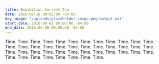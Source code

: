 ```yaml
---
title: Exhibition Current Too
date: 2016-06-10 00:02:00 -04:00
key_image: "/uploads/placeholder_image.png:output_ext"
start_date: 2016-06-01 00:00:00 -04:00
end_date: 2016-06-30 00:00:00 -04:00
---
```


Time. Time. Time. Time. Time. Time. Time. Time. Time. Time. Time. Time. Time. Time. Time. Time. Time. Time. Time. Time. Time. Time. Time. Time. Time. Time. Time. Time. Time. Time. Time. Time. Time. Time. Time. Time. Time. Time. Time. Time. Time. Time. Time. Time. 